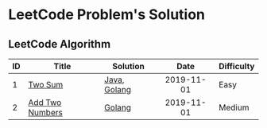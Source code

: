 # LeetCode Problem's Solution
## LeetCode Algorithm

| ID   | Title                                                        | Solution                                                     |    Date    | Difficulty |
| ---- | ------------------------------------------------------------ | ------------------------------------------------------------ | :--------: | ---------- |
| 1    | [Two Sum](https://leetcode.com/problems/two-sum/)            | [Java](algorithms/java/algocode/src/main/java/wang/suryai/a0001_TwoSum/Solution.java), [Golang](algorithms/go/1-TwoSum/main.go) | 2019-11-01 | Easy       |
| 2    | [Add Two Numbers](https://leetcode.com/problems/add-two-numbers/) | [Golang](algorithms/go/2-AddTwoNumbers/main.go)              | 2019-11-01 | Medium     |


